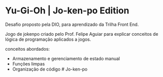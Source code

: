 # Yu-Gi-Oh | Jo-ken-po Edition

Desafio proposto pela DIO, para aprendizado da Trilha Front End.

Jogo de jokenpo criado pelo Prof. Felipe Aguiar para explicar conceitos de lógica de programação aplicados a jogos.

conceitos abordados:

- Armazenamento e gerenciamento de estado manual
- Funções limpas
- Organização de código
#   J o - k e n - p o 
 
 
